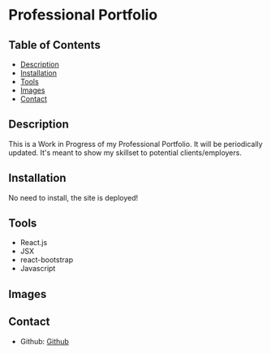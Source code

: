 # Professional Portfolio

    

  ## Table of Contents
  * [Description](#description)
  * [Installation](#instructions)
  * [Tools](#tools)
  * [Images](#images)
  * [Contact](#contact)


  ## Description 
  This is a Work in Progress of my Professional Portfolio.  It will be periodically updated.  It's meant to show my skillset to potential clients/employers. 

  ## Installation
  No need to install, the site is deployed!

  ## Tools
  * React.js
  * JSX
  * react-bootstrap
  * Javascript
  
  ## Images
  

  ## Contact 
  - Github: [Github](https://github.com/arankin7)

